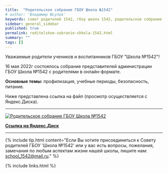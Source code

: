 ```yaml
---
title:  "Родительское собрание ГБОУ Школа №1542"
# author: 'Владимир Юсупов'
keywords: совет родителей 1542, гбоу школа 1542, родительское собрание
sidebar: general_sidebar
published: true
permalink: roditelskoe-sobranie-shkola-1542.html
summary: ""
tags: []
---
```


Уважаемые родители учеников и воспитанников ГБОУ "Школа №1542"!

16 мая 2022г состоялось собрание представителей администрации ГБОУ Школа №1542 с родителями в онлайн-формате.

**Основные темы:** профилизация, учебные периоды, безопасность, питание.

Ниже представлена ссылка на файл (просмотр осуществляется с Яндекс.Диска).

***

<p><a href="https://disk.yandex.ru/i/H4M5WbmqEo23MA"><img src="{{ "images/roditelskoe-sobranie-shkola-1542.png" }}" alt="Родительское собрание ГБОУ Школа №1542"/></a></p>

[**Ссылка на Яндекс.Диск**](https://disk.yandex.ru/i/H4M5WbmqEo23MA)

***

{% include tip.html content="Если Вы хотите присоединиться к Совету родителей ГБОУ 'Школа №1542' или у вас есть вопросы, пожелания, замечания по любым аспектам жизни нашей школы, пишите нам: [school_1542@mail.ru](mailto:school_1542@mail.ru)." %}


{% include links.html %}
